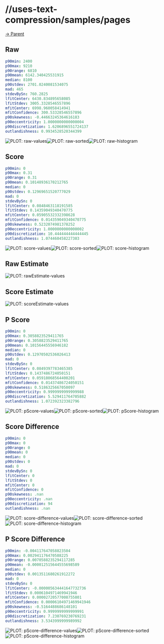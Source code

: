
# //uses-text-compression/samples/pages

[→ Parent](../..)


## Raw


```yaml
p90min: 2400
p90max: 9210
p90range: 6810
p90mean: 6142.340425531915
median: 8100
p90stdev: 2701.0240081534075
mad: 465
stdevBySn: 760.2825
lfitCenter: 6430.834895658085
lfitStdev: 3005.3328546557896
mfitCenter: 6998.960058414941
mfitConfidence: 300.53328546557896
p90skewness: -0.44663245364616183
p90eccentricity: 1.0000000000000004
p90discretization: 1.6206896551724137
outlandishness: 0.9934528520344399

```

![PLOT: raw-values](./raw/values.svg)![PLOT: raw-sorted](./raw/sorted.svg)![PLOT: raw-histogram](./raw/histogram.svg)
## Score


```yaml
p90min: 0
p90max: 0.31
p90range: 0.31
p90mean: 0.10148936170212765
median: 0
p90stdev: 0.12969651520777029
mad: 0
stdevBySn: 0
lfitCenter: 0.0848463118191585
lfitStdev: 0.14359049340470775
mfitCenter: 0.05905532332398628
mfitConfidence: 0.014359049340470775
p90skewness: 0.5232074981378252
p90eccentricity: 1.0000000000000002
p90discretization: 10.444444444444445
outlandishness: 1.074460458227303

```

![PLOT: score-values](./score/values.svg)![PLOT: score-sorted](./score/sorted.svg)![PLOT: score-histogram](./score/histogram.svg)
## Raw Estimate

![PLOT: rawEstimate-values](./rawEstimate/values.svg)
## Score Estimate

![PLOT: scoreEstimate-values](./scoreEstimate/values.svg)
## P Score


```yaml
p90min: 0
p90max: 0.3058823529411765
p90range: 0.3058823529411765
p90mean: 0.10156445556946182
median: 0
p90stdev: 0.12970502536026413
mad: 0
stdevBySn: 0
lfitCenter: 0.0849397783465385
lfitStdev: 0.1437486724050151
mfitCenter: 0.05918068564400201
mfitConfidence: 0.01437486724050151
p90skewness: 0.5186325667050097
p90eccentricity: 0.9999999999999988
p90discretization: 5.529411764705882
outlandishness: 1.072392323382796

```

![PLOT: pScore-values](./pScore/values.svg)![PLOT: pScore-sorted](./pScore/sorted.svg)![PLOT: pScore-histogram](./pScore/histogram.svg)
## Score Difference


```yaml
p90min: 0
p90max: 0
p90range: 0
p90mean: 0
median: 0
p90stdev: 0
mad: 0
stdevBySn: 0
lfitCenter: 0
lfitStdev: 0
mfitCenter: 0
mfitConfidence: 0
p90skewness: .nan
p90eccentricity: .nan
p90discretization: 94
outlandishness: .nan

```

![PLOT: score-difference-values](./score-difference/values.svg)![PLOT: score-difference-sorted](./score-difference/sorted.svg)![PLOT: score-difference-histogram](./score-difference/histogram.svg)
## P Score Difference


```yaml
p90min: -0.004117647058823504
p90max: 0.002941176470588225
p90range: 0.0070588235294117285
p90mean: -0.000012515644555698589
median: 0
p90stdev: 0.0013511680261912272
mad: 0
stdevBySn: 0
lfitCenter: -0.000005634441647732736
lfitStdev: 0.0006104971469941946
mfitCenter: 0.00002720577008755801
mfitConfidence: 0.00006104971469941946
p90skewness: -0.5164488686148101
p90eccentricity: 0.9999999999999991
p90discretization: 7.230769230769231
outlandishness: 3.5343999999989992

```

![PLOT: pScore-difference-values](./pScore-difference/values.svg)![PLOT: pScore-difference-sorted](./pScore-difference/sorted.svg)![PLOT: pScore-difference-histogram](./pScore-difference/histogram.svg)
